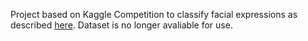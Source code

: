 Project based on Kaggle Competition to classify facial expressions as described [here](https://www.kaggle.com/c/challenges-in-representation-learning-facial-expression-recognition-challenge/data). Dataset is no longer avaliable for use.
